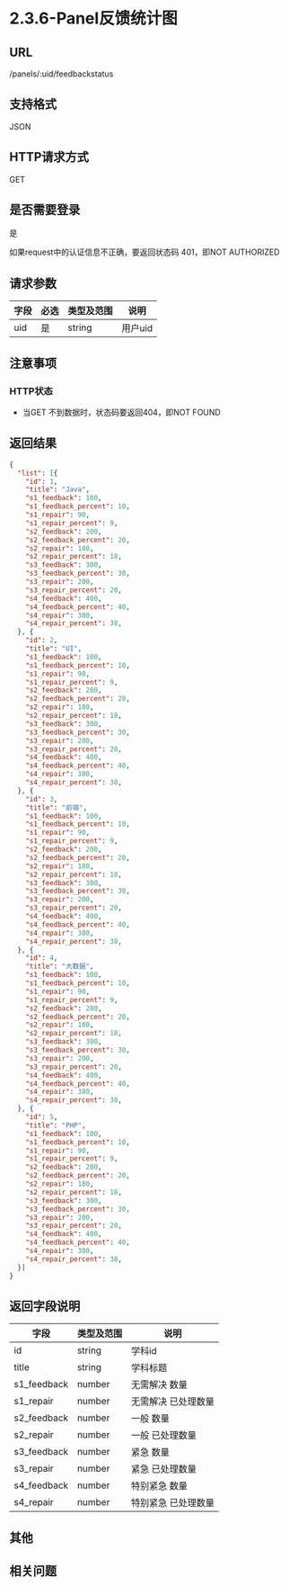 # 2.3.6-Panel反馈统计图

## URL

/panels/:uid/feedbackstatus

## 支持格式

JSON

## HTTP请求方式

GET

## 是否需要登录

是

如果request中的认证信息不正确，要返回状态码 401，即NOT AUTHORIZED

## 请求参数

字段 | 必选 | 类型及范围 | 说明
----|------|----------|-------------
uid | 是   | string  | 用户uid

## 注意事项

### HTTP状态

- 当GET 不到数据时，状态码要返回404，即NOT FOUND

## 返回结果

```json
{
  "list": [{
    "id": 1,
    "title": "Java",
    "s1_feedback": 100,
    "s1_feedback_percent": 10,
    "s1_repair": 90,
    "s1_repair_percent": 9,
    "s2_feedback": 200,
    "s2_feedback_percent": 20,
    "s2_repair": 180,
    "s2_repair_percent": 18,
    "s3_feedback": 300,
    "s3_feedback_percent": 30,
    "s3_repair": 200,
    "s3_repair_percent": 20,
    "s4_feedback": 400,
    "s4_feedback_percent": 40,
    "s4_repair": 380,
    "s4_repair_percent": 38,
  }, {
    "id": 2,
    "title": "UI",
    "s1_feedback": 100,
    "s1_feedback_percent": 10,
    "s1_repair": 90,
    "s1_repair_percent": 9,
    "s2_feedback": 200,
    "s2_feedback_percent": 20,
    "s2_repair": 180,
    "s2_repair_percent": 18,
    "s3_feedback": 300,
    "s3_feedback_percent": 30,
    "s3_repair": 200,
    "s3_repair_percent": 20,
    "s4_feedback": 400,
    "s4_feedback_percent": 40,
    "s4_repair": 380,
    "s4_repair_percent": 38,
  }, {
    "id": 3,
    "title": "前端",
    "s1_feedback": 100,
    "s1_feedback_percent": 10,
    "s1_repair": 90,
    "s1_repair_percent": 9,
    "s2_feedback": 200,
    "s2_feedback_percent": 20,
    "s2_repair": 180,
    "s2_repair_percent": 18,
    "s3_feedback": 300,
    "s3_feedback_percent": 30,
    "s3_repair": 200,
    "s3_repair_percent": 20,
    "s4_feedback": 400,
    "s4_feedback_percent": 40,
    "s4_repair": 380,
    "s4_repair_percent": 38,
  }, {
    "id": 4,
    "title": "大数据",
    "s1_feedback": 100,
    "s1_feedback_percent": 10,
    "s1_repair": 90,
    "s1_repair_percent": 9,
    "s2_feedback": 200,
    "s2_feedback_percent": 20,
    "s2_repair": 180,
    "s2_repair_percent": 18,
    "s3_feedback": 300,
    "s3_feedback_percent": 30,
    "s3_repair": 200,
    "s3_repair_percent": 20,
    "s4_feedback": 400,
    "s4_feedback_percent": 40,
    "s4_repair": 380,
    "s4_repair_percent": 38,
  }, {
    "id": 5,
    "title": "PHP",
    "s1_feedback": 100,
    "s1_feedback_percent": 10,
    "s1_repair": 90,
    "s1_repair_percent": 9,
    "s2_feedback": 200,
    "s2_feedback_percent": 20,
    "s2_repair": 180,
    "s2_repair_percent": 18,
    "s3_feedback": 300,
    "s3_feedback_percent": 30,
    "s3_repair": 200,
    "s3_repair_percent": 20,
    "s4_feedback": 400,
    "s4_feedback_percent": 40,
    "s4_repair": 380,
    "s4_repair_percent": 38,
  }]
}
```

## 返回字段说明

字段 | 类型及范围 | 说明
----|----------|-------------
id                  | string  | 学科id
title               | string  | 学科标题
s1_feedback         | number  | 无需解决 数量
s1_repair           | number  | 无需解决 已处理数量
s2_feedback         | number  | 一般 数量
s2_repair           | number  | 一般 已处理数量
s3_feedback         | number  | 紧急 数量
s3_repair           | number  | 紧急 已处理数量
s4_feedback         | number  | 特别紧急 数量
s4_repair           | number  | 特别紧急 已处理数量

## 其他

## 相关问题


